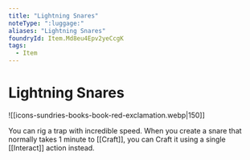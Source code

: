 ```yaml
---
title: "Lightning Snares"
noteType: ":luggage:"
aliases: "Lightning Snares"
foundryId: Item.Md8eu4Epv2yeCcgK
tags:
  - Item
---
```


# Lightning Snares
![[icons-sundries-books-book-red-exclamation.webp|150]]

You can rig a trap with incredible speed. When you create a snare that normally takes 1 minute to [[Craft]], you can Craft it using a single [[Interact]] action instead.
